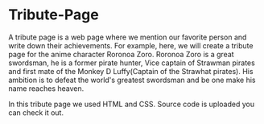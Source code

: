 # Tribute-Page
A tribute page is a web page where we mention our favorite person and write down their achievements. For example, here, we will create a tribute page for the anime character Roronoa Zoro.
Roronoa Zoro is a great swordsman, he is a former pirate hunter,  Vice captain of Strawman pirates and first mate of the Monkey D Luffy(Captain of the Strawhat pirates).
His ambition is to defeat the world's greatest swordsman and be one make his name reaches heaven.

In this tribute page we used HTML and CSS.
Source code is uploaded you can check it out.
